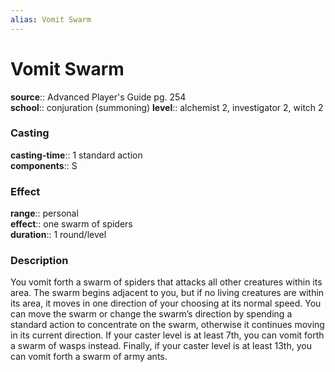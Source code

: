 ```yaml
---
alias: Vomit Swarm
---
```


# Vomit Swarm 

**source**:: Advanced Player's Guide pg. 254  
**school**:: conjuration (summoning)
**level**:: alchemist 2, investigator 2, witch 2

### Casting 

**casting-time**:: 1 standard action  
**components**:: S

### Effect 

**range**:: personal  
**effect**:: one swarm of spiders  
**duration**:: 1 round/level

### Description 

You vomit forth a swarm of spiders that attacks all other creatures within its area. The swarm begins adjacent to you, but if no living creatures are within its area, it moves in one direction of your choosing at its normal speed. You can move the swarm or change the swarm’s direction by spending a standard action to concentrate on the swarm, otherwise it continues moving in its current direction. If your caster level is at least 7th, you can vomit forth a swarm of wasps instead. Finally, if your caster level is at least 13th, you can vomit forth a swarm of army ants.
